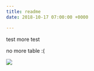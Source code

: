 ```yaml
---
title: readme
date: 2018-10-17 07:00:00 +0000

---
```

test
more test

no more table :(

![](/images/screenshot2.png)